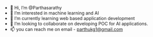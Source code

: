 - 👋 Hi, I’m @Parthasarathy
- 👀 I’m interested in machine learning and AI
- 🌱 I’m currently learning web based application development 
- 💞️ I’m looking to collaborate on developing POC for AI applications.
- 📫 you can reach me on email - parthukg1@gmail.com

<!---
Parthasarathykg/Parthasarathykg is a ✨ special ✨ repository because its `README.md` (this file) appears on your GitHub profile.
You can click the Preview link to take a look at your changes.
--->
